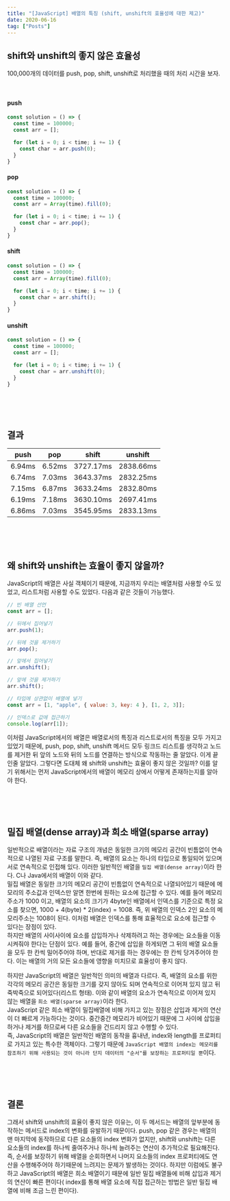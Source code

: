 ```yaml
---
title: "[JavaScript] 배열의 특징 (shift, unshift의 효율성에 대한 제고)"
date: 2020-06-16
tag: ["Posts"]
---
```


## shift와 unshift의 좋지 않은 효율성

100,000개의 데이터를 push, pop, shift, unshift로 처리했을 때의 처리 시간을 보자.

<br>

#### push

  ```javascript
  const solution = () => {
    const time = 100000;
    const arr = [];

    for (let i = 0; i < time; i += 1) {
      const char = arr.push(0);
    }
  }
  ```

#### pop

  ```javascript
  const solution = () => {
    const time = 100000;
    const arr = Array(time).fill(0);

    for (let i = 0; i < time; i += 1) {
      const char = arr.pop();
    }
  }
  ```

#### shift

  ```javascript
  const solution = () => {
    const time = 100000;
    const arr = Array(time).fill(0);

    for (let i = 0; i < time; i += 1) {
      const char = arr.shift();
    }
  }
  ```

#### unshift

  ```javascript
  const solution = () => {
    const time = 100000;
    const arr = [];

    for (let i = 0; i < time; i += 1) {
      const char = arr.unshift(0);
    }
  }
  ```

<br><br><br>

## 결과

|  push  |   pop  |    shift  |  unshift  |
|--------|--------|-----------|-----------|
| 6.94ms | 6.52ms | 3727.17ms | 2838.66ms |
| 6.74ms | 7.03ms | 3643.37ms | 2832.25ms |
| 7.15ms | 6.87ms | 3633.24ms | 2832.80ms |
| 6.19ms | 7.18ms | 3630.10ms | 2697.41ms |
| 6.86ms | 7.03ms | 3545.95ms | 2833.13ms |

<br><br><br>

## 왜 shift와 unshift는 효율이 좋지 않을까?

JavaScript의 배열은 사실 객체이기 때문에, 지금까지 우리는 배열처럼 사용할 수도 있었고, 리스트처럼 사용할 수도 있었다. 다음과 같은 것들이 가능했다.

  ```javascript
  // 빈 배열 선언
  const arr = [];

  // 뒤에서 집어넣기
  arr.push(1);

  // 뒤에 것을 제거하기
  arr.pop();

  // 앞에서 집어넣기
  arr.unshift();

  // 앞에 것을 제거하기
  arr.shift();

  // 타입에 상관없이 배열에 넣기
  const arr = [1, "apple", { value: 3, key: 4 }, [1, 2, 3]];

  // 인덱스로 값에 접근하기
  console.log(arr[1]);
  ```

이처럼 JavaScript에서의 배열은 배열로서의 특징과 리스트로서의 특징을 모두 가지고 있었기 때문에, push, pop, shift, unshift 메서드 모두 링크드 리스트를 생각하고 노드를 제거한 뒤 앞의 노드와 뒤의 노드를 연결하는 방식으로 작동하는 줄 알았다. 이게 끝인줄 알았다. 그렇다면 도대체 왜 shift와 unshift는 효율이 좋지 않은 것일까? 이를 알기 위해서는 먼저 JavaScript에서의 배열이 메모리 상에서 어떻게 존재하는지를 알아야 한다.

<br><br><br>

## 밀집 배열(dense array)과 희소 배열(sparse array)

일반적으로 배열이라는 자료 구조의 개념은 동일한 크기의 메모리 공간이 빈틈없이 연속적으로 나열된 자료 구조를 말한다. 즉, 배열의 요소는 하나의 타입으로 통일되어 있으며 서로 연속적으로 인접해 있다. 이러한 일반적인 배열을 `밀집 배열(dense array)`이라 한다. C나 Java에서의 배열이 이와 같다.  
밀집 배열은 동일한 크기의 메모리 공간이 빈틈없이 연속적으로 나열되어있기 때문에 메모리의 주소값과 인덱스만 알면 한번에 원하는 요소에 접근할 수 있다. 예를 들어 메모리 주소가 1000 이고, 배열의 요소의 크기가 4byte인 배열에서 인덱스를 기준으로 특정 요소를 찾으면, 1000 + 4(byte) * 2(index) = 1008. 즉, 위 배열의 인덱스 2인 요소의 메모리주소는 1008이 된다. 이처럼 배열은 인덱스를 통해 효율적으로 요소에 접근할 수 있다는 장점이 있다.  
하지만 배열의 사이사이에 요소를 삽입하거나 삭제하려고 하는 경우에는 요소들을 이동시켜줘야 한다는 단점이 있다. 예를 들어, 중간에 삽입을 하게되면 그 뒤의 배열 요소들을 모두 한 칸씩 밀어주어야 하며, 반대로 제거를 하는 경우에는 한 칸씩 당겨주어야 한다. 이는 배열의 거의 모든 요소들에 영향을 미치므로 효율성이 좋지 않다.  
  
하지만 JavaScript의 배열은 일반적인 의미의 배열과 다르다. 즉, 배열의 요소를 위한 각각의 메모리 공간은 동일한 크기를 갖지 않아도 되며 연속적으로 이어져 있지 않고 뒤죽박죽으로 되어있다(리스트 형태). 이와 같이 배열의 요소가 연속적으로 이어져 있지 않는 배열을 `희소 배열(sparse array)`이라 한다.  
JavaScript 같은 희소 배열이 밀집배열에 비해 가지고 있는 장점은 삽입과 제거의 연산이 더 빠르게 가능하다는 것이다. 중간중간 메모리가 비어있기 때문에 그 사이에 삽입을 하거나 제거를 하므로써 다른 요소들을 건드리지 않고 수행할 수 있다.  
즉, JavaScript의 배열은 일반적인 배열의 동작을 흉내낸, index와 length를 프로퍼티로 가지고 있는 특수한 객체이다. 그렇기 때문에 `JavaScript 배열의 index는 메모리를 참조하기 위해 사용되는 것이 아니라 단지 데이터의 "순서"를 보장하는 프로퍼티일 뿐`이다.

<br><br><br>

## 결론

그래서 shift와 unshift의 효율이 좋지 않은 이유는, 이 두 메서드는 배열의 앞부분에 동작하는 메서드로 index의 변화를 유발하기 때문이다. push, pop 같은 경우는 배열의 맨 마지막에 동작하므로 다른 요소들의 index 변화가 없지만, shift와 unshift는 다른 요소들의 index를 하나씩 줄여주거나 하나씩 늘려주는 연산이 추가적으로 필요해진다. 즉, 순서를 보장하기 위해 배열을 순회하면서 나머지 요소들의 index 프로퍼티에도 연산을 수행해주어야 하기때문에 느려지는 문제가 발생하는 것이다. 하지만 이럼에도 불구하고 JavaScript의 배열은 희소 배열이기 때문에 일반 밀집 배열들에 비해 삽입과 제거의 연산이 빠른 편이다( index를 통해 배열 요소에 직접 접근하는 방법은 일반 밀집 배열에 비해 조금 느린 편이다).
